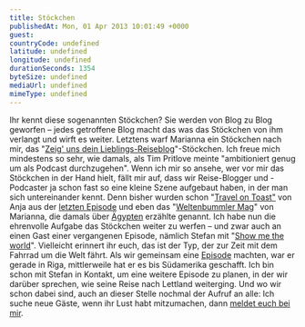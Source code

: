 ```yaml
---
title: Stöckchen
publishedAt: Mon, 01 Apr 2013 10:01:49 +0000
guest: 
countryCode: undefined
latitude: undefined
longitude: undefined
durationSeconds: 1354
byteSize: undefined 
mediaUrl: undefined
mimeType: undefined
---
```


Ihr kennt diese sogenannten Stöckchen? Sie werden von Blog zu Blog geworfen – jedes getroffene Blog macht das was das Stöckchen von ihm verlangt und wirft es weiter. Letztens warf Marianna ein Stöckchen nach mir, das "[Zeig' uns dein Lieblings-Reiseblog](http://blog.jack-wolfskin.com/de/Home/Blog-Stoeckchen-Was-ist-Euer-liebster-Reiseblog.aspx)"-Stöckchen. Ich freue mich mindestens so sehr, wie damals, als Tim Pritlove meinte "ambitioniert genug um als Podcast durchzugehen". Wenn ich mir so ansehe, wer vor mir das Stöckchen in der Hand hielt, fällt mir auf, dass wir Reise-Blogger und -Podcaster ja schon fast so eine kleine Szene aufgebaut haben, in der man sich untereinander kennt. Denn bisher wurden schon "[Travel on Toast"](http://www.travelontoast.de) von Anja aus der [letzten Episode](http://luftpost-podcast.de/travel-on-toast/ "Travel on Toast") und eben das "[Weltenbummler Mag](http://www.weltenbummlermag.de)" von Marianna, die damals über [Ägypten](http://luftpost-podcast.de/agypten/ "Ägypten") erzählte genannt. Ich habe nun die ehrenvolle Aufgabe das Stöckchen weiter zu werfen – und zwar auch an einen Gast einer vergangenen Episode, nämlich Stefan mit "[Show me the world](https://showmetheworld.de)". Vielleicht erinnert ihr euch, das ist der Typ, der zur Zeit mit dem Fahrrad um die Welt fährt. Als wir gemeinsam eine [Episode](http://luftpost-podcast.de/show-me-the-world/ "Show me the world") machten, war er gerade in Riga, mittlerweile hat er es bis Südamerika geschafft. Ich bin schon mit Stefan in Kontakt, um eine weitere Episode zu planen, in der wir darüber sprechen, wie seine Reise nach Lettland weiterging. Und wo wir schon dabei sind, auch an dieser Stelle nochmal der Aufruf an alle: Ich suche neue Gäste, wenn ihr Lust habt mitzumachen, dann [meldet euch bei mir](http://luftpost-podcast.de/mitmachen/ "Mitmachen").
